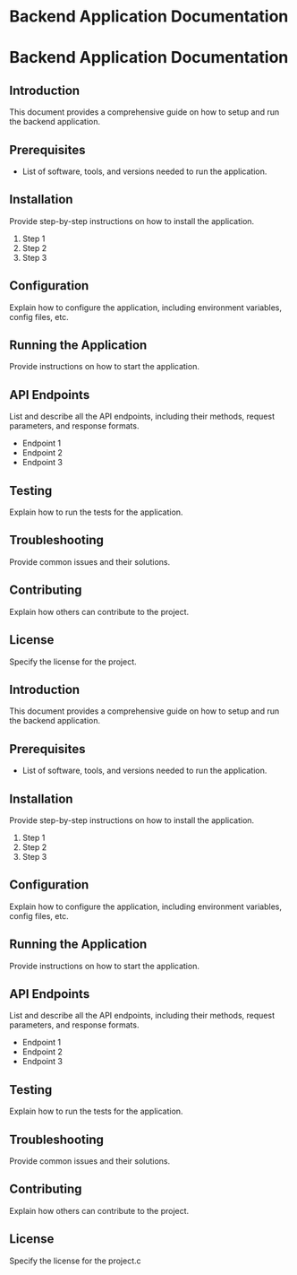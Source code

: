 # Backend Application Documentation
# Backend Application Documentation

## Introduction

This document provides a comprehensive guide on how to setup and run the backend application.

## Prerequisites

- List of software, tools, and versions needed to run the application.

## Installation

Provide step-by-step instructions on how to install the application.

1. Step 1
2. Step 2
3. Step 3

## Configuration

Explain how to configure the application, including environment variables, config files, etc.

## Running the Application

Provide instructions on how to start the application.

## API Endpoints

List and describe all the API endpoints, including their methods, request parameters, and response formats.

- Endpoint 1
- Endpoint 2
- Endpoint 3

## Testing

Explain how to run the tests for the application.

## Troubleshooting

Provide common issues and their solutions.

## Contributing

Explain how others can contribute to the project.

## License

Specify the license for the project.
## Introduction

This document provides a comprehensive guide on how to setup and run the backend application.

## Prerequisites

- List of software, tools, and versions needed to run the application.

## Installation

Provide step-by-step instructions on how to install the application.

1. Step 1
2. Step 2
3. Step 3

## Configuration

Explain how to configure the application, including environment variables, config files, etc.

## Running the Application

Provide instructions on how to start the application.

## API Endpoints

List and describe all the API endpoints, including their methods, request parameters, and response formats.

- Endpoint 1
- Endpoint 2
- Endpoint 3

## Testing

Explain how to run the tests for the application.

## Troubleshooting

Provide common issues and their solutions.

## Contributing

Explain how others can contribute to the project.

## License

Specify the license for the project.c
